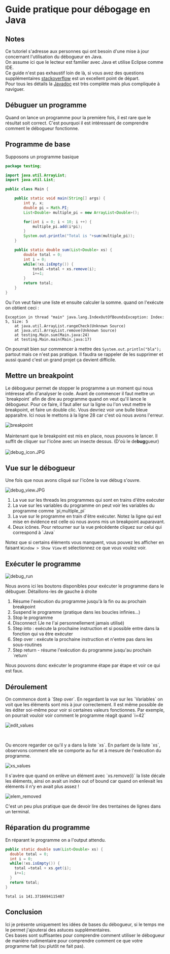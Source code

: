 <h1> Guide pratique pour débogage en Java </h1>

<h2> Notes </h2>
<p>
Ce tutoriel s'adresse aux personnes qui ont besoin d'une mise à jour concernant l'utilisation du débogueur en Java. <br>
On assume ici que le lecteur est familier avec Java et utilise Eclipse comme IDE. <br>
Ce guide n'est pas exhaustif loin de là, si vous avez des questions supplémentaires
<a href="https://stackoverflow.com/questions/tagged/debugging+java">stackoverflow</a>
est un excellent point de départ. <br>
Pour tous les détails la <a href="https://docs.oracle.com/cd/E24382_01/user.1112/e17455/run_debug_java.htm#OJDUG2059">Javadoc</a> est très complète mais plus compliquée à naviguer.<br>


</p>

<h2> Débuguer un programme </h2>

<p>
Quand on lance un programme pour la première fois, il est rare que le résultat soit correct. C'est pourquoi il est intéressant de comprendre comment le débogueur fonctionne.
</p>
<h2> Programme de base </h2>
<p>
Supposons un programme basique
</p>

```java
package testing;

import java.util.ArrayList;
import java.util.List;

public class Main {

	public static void main(String[] args) {
		int y, x;
		double pi = Math.PI;
		List<Double> multiple_pi = new ArrayList<Double>();

		for(int i = 0; i < 10; i ++) {
			multiple_pi.add(i*pi);
		}
		System.out.println("Total is "+sum(multiple_pi));
	}

	public static double sum(List<Double> xs) {
		double total = 0;
		int i = 0;
		while(!xs.isEmpty()) {
			total =total + xs.remove(i);
			i+=1;
		}
		return total;
	}
}
```

<p>
Ou l'on veut faire une liste et ensuite calculer la somme.
quand on l'exécute on obtient ceci :
</p>

```
Exception in thread "main" java.lang.IndexOutOfBoundsException: Index: 5, Size: 5
	at java.util.ArrayList.rangeCheck(Unknown Source)
	at java.util.ArrayList.remove(Unknown Source)
	at testing.Main.sum(Main.java:24)
	at testing.Main.main(Main.java:17)

```
On pourrait bien sur commencer à mettre des `System.out.println("bla");` partout mais ce n'est pas pratique. Il faudra se rappeler de les supprimer et aussi quand c'est un grand projet ça devient difficile.

<h2> Mettre un breakpoint </h2>
<p>
Le débogueur permet de stopper le programme a un moment qui nous intéresse afin d'analyser le code.
Avant de commencer il faut mettre un `breakpoint` afin de dire au programme quand on veut qu'il lance le débogueur.
Pour ce faire, il faut aller sur la ligne ou l'on veut mettre le breakpoint, et faire un double clic. Vous devriez voir une bulle bleue apparaître. Ici nous le mettons à la ligne 28 car c'est où nous avons l'erreur.
</p>

![breakpoint](breakpoint_set.JPG)<br><br>
Maintenant que le breakpoint est mis en place, nous pouvons le lancer. Il suffit de cliquer sur l'icône avec un insecte dessus. (D'où le de**bug**gueur)<br><br>
![debug_icon.JPG](debug_icon.JPG)<br>
<h2>Vue sur le débogueur</h2>
<p>Une fois que nous avons cliqué sur l'icône la vue débug s'ouvre.</p>

![debug_view.JPG](debug_view.JPG)

<p>

<ol>
<li> La vue sur les threads les programmes qui sont en trains d'être exécuter</li>
<li>La vue sur les variables du programme on peut voir les variables du programme comme `pi,multiple_pi`</li>

<li>La vue sur le programme en train d'être exécuter. Notez la ligne qui est mise en évidence est celle où nous avons mis un breakpoint auparavant.</li>
<li>Deux icônes. Pour retourner sur la vue précédente cliquez sur celui qui correspond à `Java` </li>
</ol>

Notez que si certains éléments vous manquent, vous pouvez les afficher en faisant `Window > Show View` et sélectionnez ce que vous voulez voir.
</p>
<h2> Exécuter le programme </h2>

![debug_run](run_db.JPG)

<p>
Nous avons ici les boutons disponibles pour exécuter le programme dans le débuguer. Détaillons-les de gauche à droite
<ol>
<li>Résume l'exécution du programme jusqu'à la fin ou au prochain breakpoint</li>
<li>Suspend le programme (pratique dans les boucles infinies...)</li>
<li>Stop le programme</li>
<li>Disconnect (Je ne l'ai personnellement jamais utilisé)</li>
<li>Step into : exécute la prochaine instruction et si possible entre dans la fonction qui va être exécuter</li>
<li>Step over : exécute la prochaine instruction et n'entre pas dans les sous-routines</li>
<li>Step return - résume l'exécution du programme jusqu'au prochain `return`</li>
</ol>

Nous pouvons donc exécuter le programme étape par étape et voir ce qui est faux.
</p>

<h2> Déroulement </h2>
<p>
On commence dont à `Step over`. En regardant la vue sur les `Variables` on voit que les éléments sont mis à jour correctement. Il est même possible de les éditer soi-même pour voir si certaines valeurs fonctionnes.
Par exemple, on pourrait vouloir voir comment le programme réagit quand `i=42`</p>

![edit_values](edit_values.JPG)

<br>
<p>
Ou encore regarder ce qu'il y a dans la liste `xs`. En parlant de la liste `xs`, observons comment elle se comporte au fur et à mesure de l'exécution du programme.</p>

![xs_values](xs_values.JPG)

<p>
Il s'avère que quand on enlève un élément avec `xs.remove(i)` la liste décale les éléments, ainsi on avait un index out of bound car quand on enlevait les éléments il n'y en avait plus assez !
</p>

![elem_removed](elem_removed.JPG)

<p>C'est un peu plus pratique que de devoir lire des trentaines de lignes dans un terminal.</p>


<h2> Réparation du programme </h2>

En réparant le programme on a l'output attendu.

```java
public static double sum(List<Double> xs) {
  double total = 0;
  int i = 0;
  while(!xs.isEmpty()) {
    total =total + xs.get(i);
    i+=1;
  }
  return total;
}
```

```
Total is 141.3716694115407
```

<h2>Conclusion </h2>
Ici je présente uniquement les idées de bases du débogueur, si le temps me le permet j'ajouterai des astuces supplémentaires. <br>
Ces bases sont suffisantes pour comprendre comment utiliser le débogueur de manière rudimentaire pour comprendre comment ce que votre programme fait (ou plutôt ne fait pas).
